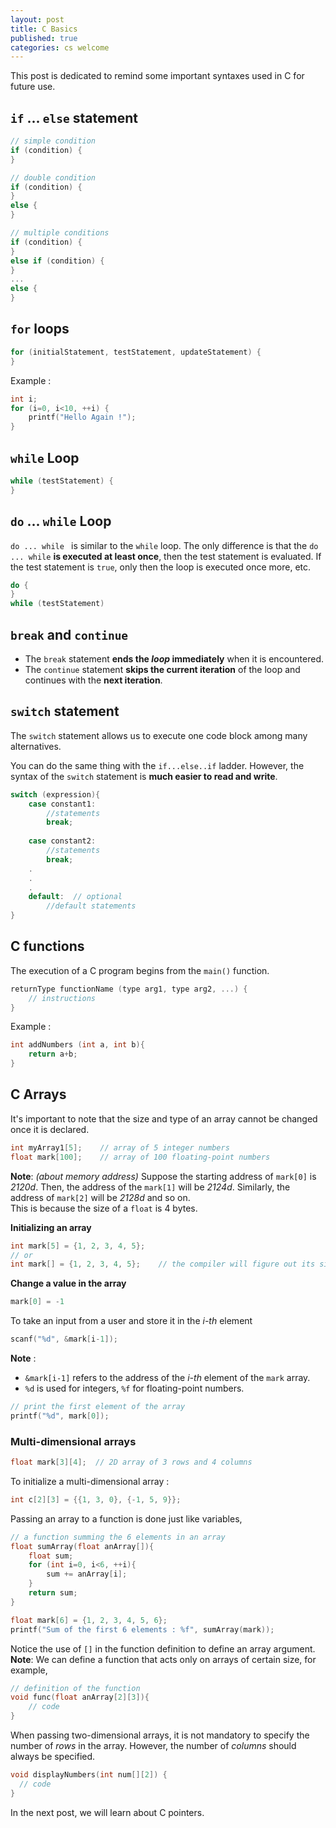 ```yaml
---
layout: post
title: C Basics
published: true
categories: cs welcome
---
```

This post is dedicated to remind some important syntaxes used in C for future use. 


## `if` ... `else` statement 
```c 
// simple condition
if (condition) {
}  

// double condition 
if (condition) {
}  
else {
}

// multiple conditions
if (condition) {
}  
else if (condition) {
}
...
else {
}
```


## `for` loops

```c
for (initialStatement, testStatement, updateStatement) {
}
```
Example : 
```c
int i;
for (i=0, i<10, ++i) {
	printf("Hello Again !");
}
```

## `while` Loop
```c
while (testStatement) {
}
```

## `do` ... `while` Loop
`do ... while ` is similar to the `while` loop. The only difference is that the `do ... while` __is executed at least once__, then the test statement is evaluated. 
If the test statement is `true`, only then the loop is executed once more, etc. 
```c
do {
}
while (testStatement)
```

## `break` and `continue `
* The `break` statement __ends the _loop_ immediately__ when it is encountered.
* The `continue` statement __skips the current iteration__ of the loop and continues with the __next iteration__.

## `switch` statement

The `switch` statement allows us to execute one code block among many alternatives.

You can do the same thing with the  `if...else..if`  ladder. However, the syntax of the  `switch`  statement is __much easier to read and write__.
```c
switch (expression){
	case constant1:
		//statements
		break;
	
	case constant2:
		//statements
		break;
	.
	.
	.
	default:  // optional
		//default statements 
}
```
## C functions
The execution of a C program begins from the  `main()`  function.
```c
returnType functionName (type arg1, type arg2, ...) {
	// instructions
}
```
Example : 
```c
int addNumbers (int a, int b){
	return a+b;
}
```


## C Arrays
It's important to note that the size and type of an array cannot be changed once it is declared.
```c
int myArray1[5];    // array of 5 integer numbers
float mark[100];    // array of 100 floating-point numbers
```
__Note__: _(about memory address)_
Suppose the starting address of  `mark[0]`  is  *2120d*. Then, the address of the  `mark[1]`  will be  *2124d*. Similarly, the address of  `mark[2]`  will be  *2128d*  and so on.  
This is because the size of a  `float`  is 4 bytes.

__Initializing an array__
```c
int mark[5] = {1, 2, 3, 4, 5};
// or 
int mark[] = {1, 2, 3, 4, 5};    // the compiler will figure out its size
```
__Change a value in the array__
```c
mark[0] = -1
```
To take an input from a user and store it in the _i-th_ element
```c
scanf("%d", &mark[i-1]);
```
__Note__ : 
* `&mark[i-1]` refers to the address of the _i-th_ element of the `mark` array. 
*  `%d` is used for integers, `%f` for floating-point numbers. 
```c
// print the first element of the array
printf("%d", mark[0]);
```
### Multi-dimensional arrays
```c
float mark[3][4];  // 2D array of 3 rows and 4 columns
```
To initialize a multi-dimensional array : 
```c
int c[2][3] = {{1, 3, 0}, {-1, 5, 9}};
```
Passing an array to a function is done just like variables,
```c
// a function summing the 6 elements in an array 
float sumArray(float anArray[]){    
	float sum;
	for (int i=0, i<6, ++i){
		sum += anArray[i];
	}
	return sum;
}

float mark[6] = {1, 2, 3, 4, 5, 6};
printf("Sum of the first 6 elements : %f", sumArray(mark));
```
Notice the use of `[]` in the function definition to define an array argument.
__Note__: We can define a function that acts only on arrays of certain size, for example,
```c
// definition of the function 
void func(float anArray[2][3]){
	// code 
}
```
When passing two-dimensional arrays, it is not mandatory to specify the number of _rows_ in the array. However, the number of _columns_ should always be specified.
```c
void displayNumbers(int num[][2]) {
  // code
}
```

In the next post, we will learn about C pointers. 
